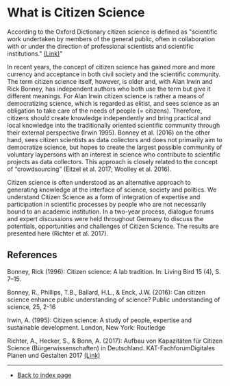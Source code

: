 # What is Citizen Science

According to the Oxford Dictionary citizen science is defined as "scientific work undertaken by members of the general public, often in collaboration with or under the direction of professional scientists and scientific institutions." <a href="https://www.oed.com/view/Entry/33513?redirectedFrom=citizen+science#eid316619123"> (Link)</a>"

In recent years, the concept of citizen science has gained more and more currency and acceptance in both civil society and the scientific community. The term citizen science
itself, however, is older and, with Alan Irwin and Rick Bonney, has independent authors who both use the term but give it different meanings. For Alan Irwin citizen science is
rather a means of democratizing science, which is regarded as elitist, and sees science as an obligation to take care of the needs of people (= citizens). Therefore, citizens
should create knowledge independently and bring practical and local knowledge into the traditionally oriented scientific community through their external perspective (Irwin 1995). Bonney et al. (2016) on the other hand, sees citizen scientists as data collectors and does not primarily aim to democratize science, but hopes to create the largest possible community of voluntary laypersons with an interest in science who contribute to scientific projects as data collectors. This approach is closely related to the concept of “crowdsourcing” (Eitzel et al. 2017; Woolley et al. 2016).

Citizen science is often understood as an alternative approach to generating knowledge at the interface of science, society and politics. We understand Citizen Science as a form of integration of expertise and participation in scientific processes by people who are not necessarily bound to an academic institution. In a two-year process, dialogue forums and expert discussions were held throughout Germany to discuss the potentials, opportunities and challenges of Citizen Science. The results are presented here (Richter et al. 2017).



## References

Bonney, Rick (1996): Citizen science: A lab tradition. In: Living Bird 15 (4), S. 7–15.

Bonney, R., Phillips, T.B., Ballard, H.L., & Enck, J.W. (2016): Can citizen science enhance public understanding of science? Public understanding of science, 25, 2-16

Irwin, A. (1995): Citizen science: A study of people, expertise and sustainable development. London, New York: Routledge  

Richter, A., Hecker, S., & Bonn, A. (2017): Aufbau von Kapazitäten für Citizen Science (Bürgerwissenschaften) in Deutschland. KAT-FachforumDigitales Planen und Gestalten 2017 <a href="https://www.researchgate.net/profile/Anett-Richter-2/publication/323028939_Technologische_Trends_im_Spannungsfeld_von_Beteiligung-Entscheidung-Planung_Aufbau_von_Kapazitaten_fur_Citizen_Science_Burgerwissenschaften_in_Deutschland/links/5a7d6737a6fdccc013f5a604/Technologische-Trends-im-Spannungsfeld-von-Beteiligung-Entscheidung-Planung-Aufbau-von-Kapazitaeten-fuer-Citizen-Science-Buergerwissenschaften-in-Deutschland.pdf"> (Link)</a>
  
---  
* [Back to index page](../index.md)

